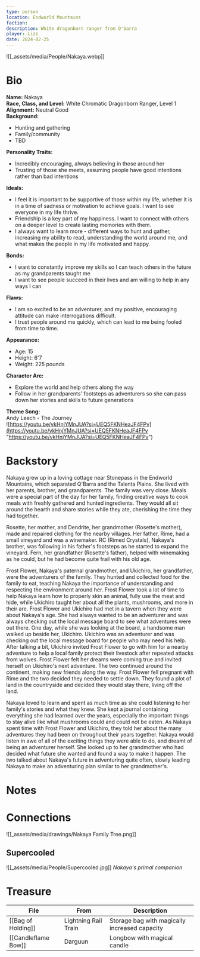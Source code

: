 ```yaml
---
type: person
location: Endworld Mountains
faction: 
description: White dragonborn ranger from Q'barra
player: Lizz
date: 2024-02-25
---
```

![[_assets/media/People/Nakaya.webp]]
# Bio
**Name:** Nakaya <br />
**Race, Class, and Level:** White Chromatic Dragonborn Ranger, Level 1 <br />
**Alignment:** Neutral Good <br />
**Background:**

- Hunting and gathering
- Family/community
- TBD

**Personality Traits:**

- Incredibly encouraging, always believing in those around her
- Trusting of those she meets, assuming people have good intentions rather than bad intentions

**Ideals:**

- I feel it is important to be supportive of those within my life, whether it is in a time of sadness or motivation to achieve goals. I want to see everyone in my life thrive.
- Friendship is a key part of my happiness. I want to connect with others on a deeper level to create lasting memories with them.
- I always want to learn more - different ways to hunt and gather, increasing my ability to read, understanding the world around me, and what makes the people in my life motivated and happy.

**Bonds:**

- I want to constantly improve my skills so I can teach others in the future as my grandparents taught me
- I want to see people succeed in their lives and am willing to help in any ways I can

**Flaws:**

- I am so excited to be an adventurer, and my positive, encouraging attitude can make interrogations difficult.
- I trust people around me quickly, which can lead to me being fooled from time to time.

**Appearance:**  

- Age: 15
- Height: 6'7
- Weight: 225 pounds

**Character Arc:**

- Explore the world and help others along the way
- Follow in her grandparents' footsteps as adventurers so she can pass down her stories and skills to future generations

**Theme Song:**<br />
Andy Leech - The Journey<br />
![https://youtu.be/vkHnjYMnJUA?si=UEQ5FKNHeaJF4FPv](https://youtu.be/vkHnjYMnJUA?si=UEQ5FKNHeaJF4FPv "https://youtu.be/vkHnjYMnJUA?si=UEQ5FKNHeaJF4FPv")

# Backstory

Nakaya grew up in a loving cottage near Stonepass in the Endworld Mountains, which separated Q'Barra and the Talenta Plains. She lived with her parents, brother, and grandparents. The family was very close. Meals were a special part of the day for her family, finding creative ways to cook meals with freshly gathered and hunted ingredients. They would all sit around the hearth and share stories while they ate, cherishing the time they had together. 

Rosette, her mother, and Dendrite, her grandmother (Rosette's mother), made and repaired clothing for the nearby villages. Her father, Rime, had a small vineyard and was a winemaker. RC (Rimed Crystals), Nakaya's brother, was following in his father's footsteps as he started to expand the vineyard. Fern, her grandfather (Rosette's father), helped with winemaking as he could, but he had become quite frail with his old age.  

Frost Flower, Nakaya's paternal grandmother, and Ukichiro, her grandfather, were the adventurers of the family. They hunted and collected food for the family to eat, teaching Nakaya the importance of understanding and respecting the environment around her. Frost Flower took a lot of time to help Nakaya learn how to properly skin an animal, fully use the meat and hide, while Ukichiro taught her about all the plants, mushrooms, and more in their are. Frost Flower and Ukichiro had met in a tavern when they were about Nakaya's age. She had always wanted to be an adventurer and was always checking out the local message board to see what adventures were out there. One day, while she was looking at the board, a handsome man walked up beside her, Ukichiro. Ukichiro was an adventurer and was checking out the local message board for people who may need his help. After talking a bit, Ukichiro invited Frost Flower to go with him for a nearby adventure to help a local family protect their livestock after repeated attacks from wolves. Frost Flower felt her dreams were coming true and invited herself on Ukichiro's next adventure. The two continued around the continent, making new friends along the way. Frost Flower fell pregnant with Rime and the two decided they needed to settle down. They found a plot of land in the countryside and decided they would stay there, living off the land. 

Nakaya loved to learn and spent as much time as she could listening to her family's stories and what they knew. She kept a journal containing everything she had learned over the years, especially the important things to stay alive like what mushrooms could and could not be eaten. As Nakaya spent time with Frost Flower and Ukichiro, they told her about the many adventures they had been on throughout their years together. Nakaya would listen in awe of all of the exciting things they were able to do, and dreamt of being an adventurer herself. She looked up to her grandmother who had decided what future she wanted and found a way to make it happen. The two talked about Nakaya's future in adventuring quite often, slowly leading Nakaya to make an adventuring plan similar to her grandmother's.

# Notes


# Connections
![[_assets/media/drawings/Nakaya Family Tree.png]]
## Supercooled
![[_assets/media/People/Supercooled.jpg]]
*Nakaya's primal companion*

# Treasure
<!-- QueryToSerialize: TABLE location as "From", description as "Description" where owner = "Nakaya" -->
<!-- SerializedQuery: TABLE location as "From", description as "Description" where owner = "Nakaya" -->

| File                                             | From                 | Description                                   |
| ------------------------------------------------ | -------------------- | --------------------------------------------- |
| [[Bag of Holding]]   | Lightning Rail Train | Storage bag with magically increased capacity |
| [[Candleflame Bow]] | Darguun              | Longbow with magical candle                   |
<!-- SerializedQuery END -->
